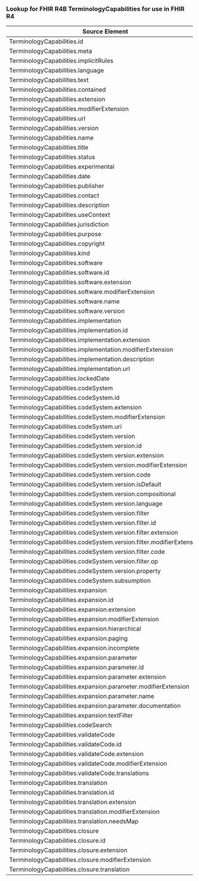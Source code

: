 ### Lookup for FHIR R4B TerminologyCapabilities for use in FHIR R4

| Source Element | Usage | Target |
| -------------- | ----- | ------ |
| TerminologyCapabilities.id | UseElementSameName | TerminologyCapabilities.id |
| TerminologyCapabilities.meta | UseElementSameName | TerminologyCapabilities.meta |
| TerminologyCapabilities.implicitRules | UseElementSameName | TerminologyCapabilities.implicitRules |
| TerminologyCapabilities.language | UseElementSameName | TerminologyCapabilities.language |
| TerminologyCapabilities.text | UseElementSameName | TerminologyCapabilities.text |
| TerminologyCapabilities.contained | UseElementSameName | TerminologyCapabilities.contained |
| TerminologyCapabilities.extension | UseElementSameName | TerminologyCapabilities.extension |
| TerminologyCapabilities.modifierExtension | UseElementSameName | TerminologyCapabilities.modifierExtension |
| TerminologyCapabilities.url | UseElementSameName | TerminologyCapabilities.url |
| TerminologyCapabilities.version | UseElementSameName | TerminologyCapabilities.version |
| TerminologyCapabilities.name | UseElementSameName | TerminologyCapabilities.name |
| TerminologyCapabilities.title | UseElementSameName | TerminologyCapabilities.title |
| TerminologyCapabilities.status | UseElementSameName | TerminologyCapabilities.status |
| TerminologyCapabilities.experimental | UseElementSameName | TerminologyCapabilities.experimental |
| TerminologyCapabilities.date | UseElementSameName | TerminologyCapabilities.date |
| TerminologyCapabilities.publisher | UseElementSameName | TerminologyCapabilities.publisher |
| TerminologyCapabilities.contact | UseElementSameName | TerminologyCapabilities.contact |
| TerminologyCapabilities.description | UseElementSameName | TerminologyCapabilities.description |
| TerminologyCapabilities.useContext | UseElementSameName | TerminologyCapabilities.useContext |
| TerminologyCapabilities.jurisdiction | UseElementSameName | TerminologyCapabilities.jurisdiction |
| TerminologyCapabilities.purpose | UseElementSameName | TerminologyCapabilities.purpose |
| TerminologyCapabilities.copyright | UseElementSameName | TerminologyCapabilities.copyright |
| TerminologyCapabilities.kind | UseElementSameName | TerminologyCapabilities.kind |
| TerminologyCapabilities.software | UseElementSameName | TerminologyCapabilities.software |
| TerminologyCapabilities.software.id | UseElementSameName | TerminologyCapabilities.software.id |
| TerminologyCapabilities.software.extension | UseElementSameName | TerminologyCapabilities.software.extension |
| TerminologyCapabilities.software.modifierExtension | UseElementSameName | TerminologyCapabilities.software.modifierExtension |
| TerminologyCapabilities.software.name | UseElementSameName | TerminologyCapabilities.software.name |
| TerminologyCapabilities.software.version | UseElementSameName | TerminologyCapabilities.software.version |
| TerminologyCapabilities.implementation | UseElementSameName | TerminologyCapabilities.implementation |
| TerminologyCapabilities.implementation.id | UseElementSameName | TerminologyCapabilities.implementation.id |
| TerminologyCapabilities.implementation.extension | UseElementSameName | TerminologyCapabilities.implementation.extension |
| TerminologyCapabilities.implementation.modifierExtension | UseElementSameName | TerminologyCapabilities.implementation.modifierExtension |
| TerminologyCapabilities.implementation.description | UseElementSameName | TerminologyCapabilities.implementation.description |
| TerminologyCapabilities.implementation.url | UseElementSameName | TerminologyCapabilities.implementation.url |
| TerminologyCapabilities.lockedDate | UseElementSameName | TerminologyCapabilities.lockedDate |
| TerminologyCapabilities.codeSystem | UseElementSameName | TerminologyCapabilities.codeSystem |
| TerminologyCapabilities.codeSystem.id | UseElementSameName | TerminologyCapabilities.codeSystem.id |
| TerminologyCapabilities.codeSystem.extension | UseElementSameName | TerminologyCapabilities.codeSystem.extension |
| TerminologyCapabilities.codeSystem.modifierExtension | UseElementSameName | TerminologyCapabilities.codeSystem.modifierExtension |
| TerminologyCapabilities.codeSystem.uri | UseElementSameName | TerminologyCapabilities.codeSystem.uri |
| TerminologyCapabilities.codeSystem.version | UseElementSameName | TerminologyCapabilities.codeSystem.version |
| TerminologyCapabilities.codeSystem.version.id | UseElementSameName | TerminologyCapabilities.codeSystem.version.id |
| TerminologyCapabilities.codeSystem.version.extension | UseElementSameName | TerminologyCapabilities.codeSystem.version.extension |
| TerminologyCapabilities.codeSystem.version.modifierExtension | UseElementSameName | TerminologyCapabilities.codeSystem.version.modifierExtension |
| TerminologyCapabilities.codeSystem.version.code | UseElementSameName | TerminologyCapabilities.codeSystem.version.code |
| TerminologyCapabilities.codeSystem.version.isDefault | UseElementSameName | TerminologyCapabilities.codeSystem.version.isDefault |
| TerminologyCapabilities.codeSystem.version.compositional | UseElementSameName | TerminologyCapabilities.codeSystem.version.compositional |
| TerminologyCapabilities.codeSystem.version.language | UseElementSameName | TerminologyCapabilities.codeSystem.version.language |
| TerminologyCapabilities.codeSystem.version.filter | UseElementSameName | TerminologyCapabilities.codeSystem.version.filter |
| TerminologyCapabilities.codeSystem.version.filter.id | UseElementSameName | TerminologyCapabilities.codeSystem.version.filter.id |
| TerminologyCapabilities.codeSystem.version.filter.extension | UseElementSameName | TerminologyCapabilities.codeSystem.version.filter.extension |
| TerminologyCapabilities.codeSystem.version.filter.modifierExtension | UseElementSameName | TerminologyCapabilities.codeSystem.version.filter.modifierExtension |
| TerminologyCapabilities.codeSystem.version.filter.code | UseElementSameName | TerminologyCapabilities.codeSystem.version.filter.code |
| TerminologyCapabilities.codeSystem.version.filter.op | UseElementSameName | TerminologyCapabilities.codeSystem.version.filter.op |
| TerminologyCapabilities.codeSystem.version.property | UseElementSameName | TerminologyCapabilities.codeSystem.version.property |
| TerminologyCapabilities.codeSystem.subsumption | UseElementSameName | TerminologyCapabilities.codeSystem.subsumption |
| TerminologyCapabilities.expansion | UseElementSameName | TerminologyCapabilities.expansion |
| TerminologyCapabilities.expansion.id | UseElementSameName | TerminologyCapabilities.expansion.id |
| TerminologyCapabilities.expansion.extension | UseElementSameName | TerminologyCapabilities.expansion.extension |
| TerminologyCapabilities.expansion.modifierExtension | UseElementSameName | TerminologyCapabilities.expansion.modifierExtension |
| TerminologyCapabilities.expansion.hierarchical | UseElementSameName | TerminologyCapabilities.expansion.hierarchical |
| TerminologyCapabilities.expansion.paging | UseElementSameName | TerminologyCapabilities.expansion.paging |
| TerminologyCapabilities.expansion.incomplete | UseElementSameName | TerminologyCapabilities.expansion.incomplete |
| TerminologyCapabilities.expansion.parameter | UseElementSameName | TerminologyCapabilities.expansion.parameter |
| TerminologyCapabilities.expansion.parameter.id | UseElementSameName | TerminologyCapabilities.expansion.parameter.id |
| TerminologyCapabilities.expansion.parameter.extension | UseElementSameName | TerminologyCapabilities.expansion.parameter.extension |
| TerminologyCapabilities.expansion.parameter.modifierExtension | UseElementSameName | TerminologyCapabilities.expansion.parameter.modifierExtension |
| TerminologyCapabilities.expansion.parameter.name | UseElementSameName | TerminologyCapabilities.expansion.parameter.name |
| TerminologyCapabilities.expansion.parameter.documentation | UseElementSameName | TerminologyCapabilities.expansion.parameter.documentation |
| TerminologyCapabilities.expansion.textFilter | UseElementSameName | TerminologyCapabilities.expansion.textFilter |
| TerminologyCapabilities.codeSearch | UseElementSameName | TerminologyCapabilities.codeSearch |
| TerminologyCapabilities.validateCode | UseElementSameName | TerminologyCapabilities.validateCode |
| TerminologyCapabilities.validateCode.id | UseElementSameName | TerminologyCapabilities.validateCode.id |
| TerminologyCapabilities.validateCode.extension | UseElementSameName | TerminologyCapabilities.validateCode.extension |
| TerminologyCapabilities.validateCode.modifierExtension | UseElementSameName | TerminologyCapabilities.validateCode.modifierExtension |
| TerminologyCapabilities.validateCode.translations | UseElementSameName | TerminologyCapabilities.validateCode.translations |
| TerminologyCapabilities.translation | UseElementSameName | TerminologyCapabilities.translation |
| TerminologyCapabilities.translation.id | UseElementSameName | TerminologyCapabilities.translation.id |
| TerminologyCapabilities.translation.extension | UseElementSameName | TerminologyCapabilities.translation.extension |
| TerminologyCapabilities.translation.modifierExtension | UseElementSameName | TerminologyCapabilities.translation.modifierExtension |
| TerminologyCapabilities.translation.needsMap | UseElementSameName | TerminologyCapabilities.translation.needsMap |
| TerminologyCapabilities.closure | UseElementSameName | TerminologyCapabilities.closure |
| TerminologyCapabilities.closure.id | UseElementSameName | TerminologyCapabilities.closure.id |
| TerminologyCapabilities.closure.extension | UseElementSameName | TerminologyCapabilities.closure.extension |
| TerminologyCapabilities.closure.modifierExtension | UseElementSameName | TerminologyCapabilities.closure.modifierExtension |
| TerminologyCapabilities.closure.translation | UseElementSameName | TerminologyCapabilities.closure.translation |
